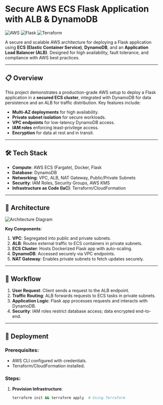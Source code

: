# Secure AWS ECS Flask Application with ALB & DynamoDB

![AWS](https://img.shields.io/badge/AWS-FF9900?style=for-the-badge&logo=amazonaws&logoColor=white)
![Flask](https://img.shields.io/badge/Flask-000000?style=for-the-badge&logo=flask&logoColor=white)
![Terraform](https://img.shields.io/badge/Terraform-7B42BC?style=for-the-badge&logo=terraform&logoColor=white)

A secure and scalable AWS architecture for deploying a Flask application using **ECS (Elastic Container Service)**, **DynamoDB**, and an **Application Load Balancer (ALB)**. Designed for high availability, fault tolerance, and compliance with AWS best practices.

---

## 📋 Overview
This project demonstrates a production-grade AWS setup to deploy a Flask application in a **secured ECS cluster**, integrated with DynamoDB for data persistence and an ALB for traffic distribution. Key features include:
- **Multi-AZ deployments** for high availability.
- **Private subnet isolation** for secure workloads.
- **VPC endpoints** for low-latency DynamoDB access.
- **IAM roles** enforcing least-privilege access.
- **Encryption** for data at rest and in transit.

---

## 🛠️ Tech Stack
- **Compute**: AWS ECS (Fargate), Docker, Flask  
- **Database**: DynamoDB  
- **Networking**: VPC, ALB, NAT Gateway, Public/Private Subnets  
- **Security**: IAM Roles, Security Groups, AWS KMS  
- **Infrastructure as Code (IaC)**: Terraform/CloudFormation  

---

## 📐 Architecture
![Architecture Diagram](https://github.com/user-attachments/assets/a006f3f6-39df-47fc-b18c-ae29f60bbec7)
 
**Key Components**:  
1. **VPC**: Segregated into public and private subnets.  
2. **ALB**: Routes external traffic to ECS containers in private subnets.  
3. **ECS Cluster**: Hosts Dockerized Flask app with auto-scaling.  
4. **DynamoDB**: Accessed securely via VPC endpoints.  
5. **NAT Gateway**: Enables private subnets to fetch updates securely.  

---

## 🔄 Workflow
1. **User Request**: Client sends a request to the ALB endpoint.  
2. **Traffic Routing**: ALB forwards requests to ECS tasks in private subnets.  
3. **Application Logic**: Flask app processes requests and interacts with DynamoDB.  
4. **Security**: IAM roles restrict database access; data encrypted end-to-end.  

---

## 🚀 Deployment
### Prerequisites:
- AWS CLI configured with credentials.
- Terraform/CloudFormation installed.

### Steps:
1. **Provision Infrastructure**:  
   ```bash
   terraform init && terraform apply  # Using Terraform
